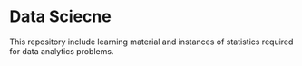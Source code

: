# Data Sciecne
This repository include learning material and instances of statistics required for data analytics problems.
